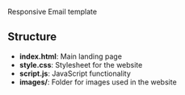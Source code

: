 Responsive Email template
## Structure
- **index.html**: Main landing page
- **style.css**: Stylesheet for the website
- **script.js**: JavaScript functionality
- **images/**: Folder for images used in the website
